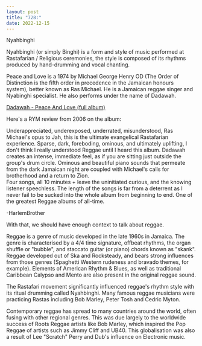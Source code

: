 ```yaml
---
layout: post
title: "728:"
date: 2022-12-15
---
```


Nyahbinghi

Nyahbinghi (or simply Binghi) is a form and style of music performed at Rastafarian / Religious ceremonies, the style is composed of its rhythms produced by hand-drumming and vocal chanting.

Peace and Love is a 1974 by Michael George Henry OD (The Order of Distinction is the fifth order in precedence in the Jamaican honours system), better known as Ras Michael. He is a Jamaican reggae singer and Nyabinghi specialist. He also performs under the name of Dadawah.

[Dadawah \-  Peace And Love (full album)](https://youtu.be/8nFfrrN0B_Y)

Here's a RYM review from 2006 on the album:

Underappreciated, underexposed, underrated, misunderstood, Ras Michael's opus to Jah, this is the ultimate evangelical Rastafarian experience. Sparse, dark, foreboding, ominous, and ultimately uplifting, I don't think I really understood Reggae until I heard this album. Dadawah creates an intense, immediate feel, as if you are sitting just outside the group's drum circle. Ominous and beautiful piano sounds that permeate from the dark Jamaican night are coupled with Michael's calls for brotherhood and a return to Zion.  
Four songs, all 10 minutes \+ leave the uninitiated curious, and the knowing listener speechless. The length of the songs is far from a deterrent as I never fail to be sucked into the whole album from beginning to end. One of the greatest Reggae albums of all-time.

\-HarlemBrother

With that, we should have enough context to talk about reggae.

Reggae is a genre of music developed in the late 1960s in Jamaica. The genre is characterised by a 4/4 time signature, offbeat rhythms, the organ shuffle or "bubble", and staccato guitar (or piano) chords known as "skank". Reggae developed out of Ska and Rocksteady, and bears strong influences from those genres (Spaghetti Western rudeness and bravado themes, for example). Elements of American Rhythm & Blues, as well as traditional Caribbean Calypso and Mento are also present in the original reggae sound.

The Rastafari movement significantly influenced reggae's rhythm style with its ritual drumming called Nyahbinghi. Many famous reggae musicians were practicing Rastas including Bob Marley, Peter Tosh and Cedric Myton.

Contemporary reggae has spread to many countries around the world, often fusing with other regional genres. This was due largely to the worldwide success of Roots Reggae artists like Bob Marley, which inspired the Pop Reggae of artists such as Jimmy Cliff and UB40. This globalisation was also a result of Lee "Scratch" Perry and Dub's influence on Electronic music.
